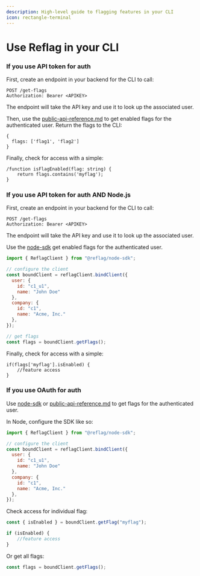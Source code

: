 ```yaml
---
description: High-level guide to flagging features in your CLI
icon: rectangle-terminal
---
```


# Use Reflag in your CLI

### If you use API token for auth&#x20;

First, create an endpoint in your backend for the CLI to call:

```
POST /get-flags
Authorization: Bearer <APIKEY>
```

The endpoint will take the API key and use it to look up the associated user.

Then, use the [public-api-reference.md](../api/public-api-reference.md "mention") to get enabled flags for the authenticated user. Return the flags to the CLI:

```
{
  flags: ['flag1', 'flag2']
}
```

Finally, check for access with a simple:

```tsx
/function isFlagEnabled(flag: string) {
    return flags.contains('myflag');
}
```

### If you use API token for auth AND Node.js

First, create an endpoint in your backend for the CLI to call:

```
POST /get-flags
Authorization: Bearer <APIKEY>
```

The endpoint will take the API key and use it to look up the associated user.

Use the [node-sdk](../sdk/@reflag/node-sdk/ "mention") get enabled flags for the authenticated user.

```jsx
import { ReflagClient } from "@reflag/node-sdk";

// configure the client
const boundClient = reflagClient.bindClient({
  user: {
    id: "c1_u1",
    name: "John Doe"
  },
  company: {
    id: "c1",
    name: "Acme, Inc."
  },
});

// get flags
const flags = boundClient.getFlags();
```

Finally, check for access with a simple:

```tsx
if(flags['myflag'].isEnabled) {
    //feature access
}
```



### If you use OAuth for auth

Use [node-sdk](../sdk/@reflag/node-sdk/ "mention") or [public-api-reference.md](../api/public-api-reference.md "mention") to get flags for the authenticated user.

In Node, configure the SDK like so:

```jsx
import { ReflagClient } from "@reflag/node-sdk";

// configure the client
const boundClient = reflagClient.bindClient({
  user: {
    id: "c1_u1",
    name: "John Doe"
  },
  company: {
    id: "c1",
    name: "Acme, Inc."
  },
});
```

Check access for individual flag:

```jsx
const { isEnabled } = boundClient.getFlag("myflag");

if (isEnabled) {
    //feature access
}    
```

Or get all flags:

```jsx
const flags = boundClient.getFlags();
```

